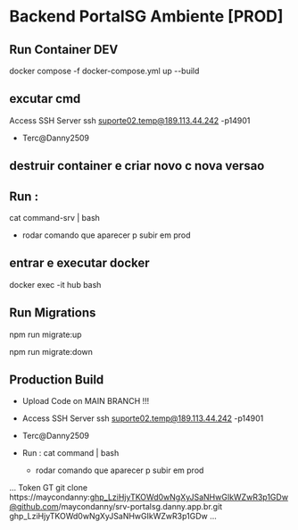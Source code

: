 # Backend PortalSG Ambiente [PROD]

## Run Container DEV

docker compose -f docker-compose.yml up --build

## excutar cmd
 Access SSH Server ssh suporte02.temp@189.113.44.242 -p14901
- Terc@Danny2509

## destruir container e criar novo c nova versao
## Run :
  cat command-srv | bash
  - rodar comando que aparecer p subir em prod

## entrar e executar docker
docker exec -it hub bash


## Run Migrations
npm run migrate:up

npm run migrate:down

## Production Build

- Upload Code on MAIN BRANCH !!!
- Access SSH Server ssh suporte02.temp@189.113.44.242 -p14901
- Terc@Danny2509

- Run :
  cat command | bash
  - rodar comando que aparecer p subir em prod

...
Token GT
git clone https://maycondanny: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@github.com/maycondanny/srv-portalsg.danny.app.br.git
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
...

